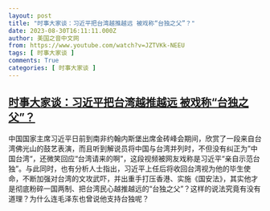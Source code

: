 ```yaml
---
layout: post
title: "时事大家谈：习近平把台湾越推越远 被戏称“台独之父”？"
date: 2023-08-30T16:11:11.000Z
author: 美国之音中文网
from: https://www.youtube.com/watch?v=JZTVKk-NEEU
tags: [ 时事大家谈 ]
comments: True
categories: [ 时事大家谈 ]
---
```

<!--1693411871000-->
[时事大家谈：习近平把台湾越推越远 被戏称“台独之父”？](https://www.youtube.com/watch?v=JZTVKk-NEEU)
------

<div>
中国国家主席习近平日前到南非约翰内斯堡出席金砖峰会期间，欣赏了一段来自台湾佛光山的鼓艺表演，而且听到解说员将中国与台湾并列时，不但没有纠正为”中国台湾“，还微笑回应“台湾请来的啊”，这段视频被网友戏称是习近平“亲自示范台独”。与此同时，也有分析人士指出，习近平上任后将收回台湾视为他的毕生使命，不断加强对台湾的文攻武吓，并出重手打压香港、实施《国安法》，其实他才是彻底粉碎一国两制、把台湾民心越推越远的“台独之父”？这样的说法究竟有没有道理？为什么连毛泽东也曾说他支持台独呢？
</div>
